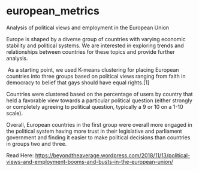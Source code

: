 # european_metrics
Analysis of political views and employment in the European Union 

Europe is shaped by a diverse group of countries with varying economic stability and political systems. We are interested in exploring trends and relationships between countries for these topics and provide further analysis.

 As a starting point, we used K-means clustering for placing European countries into three groups based on political views ranging from faith in democracy to belief that gays should have equal rights.[1]

Countries were clustered based on the percentage of users by country that held a favorable view towards a particular political question (either strongly or completely agreeing to political question, typically a 9 or 10 on a 1-10 scale).

Overall, European countries in the first group were overall more engaged in the political system having more trust in their legislative and parliament government and finding it easier to make political decisions than countries in groups two and three.

Read Here: https://beyondtheaverage.wordpress.com/2018/11/13/political-views-and-employment-booms-and-busts-in-the-european-union/
